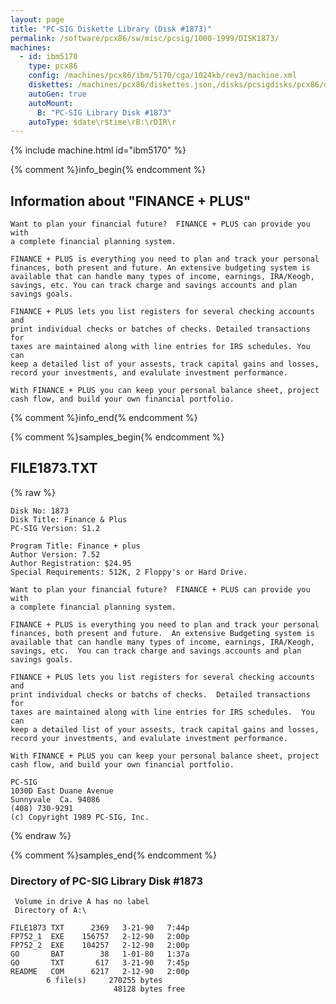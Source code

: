 ```yaml
---
layout: page
title: "PC-SIG Diskette Library (Disk #1873)"
permalink: /software/pcx86/sw/misc/pcsig/1000-1999/DISK1873/
machines:
  - id: ibm5170
    type: pcx86
    config: /machines/pcx86/ibm/5170/cga/1024kb/rev3/machine.xml
    diskettes: /machines/pcx86/diskettes.json,/disks/pcsigdisks/pcx86/diskettes.json
    autoGen: true
    autoMount:
      B: "PC-SIG Library Disk #1873"
    autoType: $date\r$time\rB:\rDIR\r
---
```


{% include machine.html id="ibm5170" %}

{% comment %}info_begin{% endcomment %}

## Information about "FINANCE + PLUS"

    Want to plan your financial future?  FINANCE + PLUS can provide you with
    a complete financial planning system.
    
    FINANCE + PLUS is everything you need to plan and track your personal
    finances, both present and future. An extensive budgeting system is
    available that can handle many types of income, earnings, IRA/Keogh,
    savings, etc. You can track charge and savings accounts and plan
    savings goals.
    
    FINANCE + PLUS lets you list registers for several checking accounts and
    print individual checks or batches of checks. Detailed transactions for
    taxes are maintained along with line entries for IRS schedules. You can
    keep a detailed list of your assests, track capital gains and losses,
    record your investments, and evalulate investment performance.
    
    With FINANCE + PLUS you can keep your personal balance sheet, project
    cash flow, and build your own financial portfolio.
{% comment %}info_end{% endcomment %}

{% comment %}samples_begin{% endcomment %}

## FILE1873.TXT

{% raw %}
```
Disk No: 1873                                                           
Disk Title: Finance & Plus                                              
PC-SIG Version: S1.2                                                    
                                                                        
Program Title: Finance + plus                                           
Author Version: 7.52                                                    
Author Registration: $24.95                                             
Special Requirements: 512K, 2 Floppy's or Hard Drive.                   
                                                                        
Want to plan your financial future?  FINANCE + PLUS can provide you with
a complete financial planning system.                                   
                                                                        
FINANCE + PLUS is everything you need to plan and track your personal   
finances, both present and future.  An extensive Budgeting system is    
available that can handle many types of income, earnings, IRA/Keogh,    
savings, etc.  You can track charge and savings accounts and plan       
savings goals.                                                          
                                                                        
FINANCE + PLUS lets you list registers for several checking accounts and
print individual checks or batchs of checks.  Detailed transactions for 
taxes are maintained along with line entries for IRS schedules.  You can
keep a detailed list of your assests, track capital gains and losses,   
record your investments, and evalulate investment performance.          
                                                                        
With FINANCE + PLUS you can keep your personal balance sheet, project   
cash flow, and build your own financial portfolio.                      
                                                                        
PC-SIG                                                                  
1030D East Duane Avenue                                                 
Sunnyvale  Ca. 94086                                                    
(408) 730-9291                                                          
(c) Copyright 1989 PC-SIG, Inc.                                         
```
{% endraw %}

{% comment %}samples_end{% endcomment %}

### Directory of PC-SIG Library Disk #1873

     Volume in drive A has no label
     Directory of A:\

    FILE1873 TXT      2369   3-21-90   7:44p
    FP752_1  EXE    156757   2-12-90   2:00p
    FP752_2  EXE    104257   2-12-90   2:00p
    GO       BAT        38   1-01-80   1:37a
    GO       TXT       617   3-21-90   7:45p
    README   COM      6217   2-12-90   2:00p
            6 file(s)     270255 bytes
                           48128 bytes free
